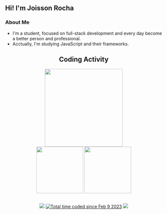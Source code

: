 ## Hi! I'm **Joisson Rocha**
  
### About Me

* I'm a student, focused on full-stack development and every day become a better person and professional.
* Acctually, I'm studying JavaScript and their frameworks. 

<div align="center">
  
  ## Coding Activity
  
  <img height="250em" src="https://github-readme-stats.vercel.app/api/wakatime?username=strattegia&custom_title=Coding%20Status&layout=compact&range=all_time&bg_color=30,673AB7,AB83F0&title_color=fff&text_color=fff"/><br/>
  <img height="150em" src="https://github-readme-stats.vercel.app/api?username=strattegia0704&bg_color=30,673AB7,AB83F0&title_color=fff&text_color=fff&show_icons=true&icon_color=fff"/>
  <img height="150em" src="https://github-readme-stats.vercel.app/api/top-langs/?username=strattegia0704&layout=compact&langs_count=7&bg_color=30,673AB7,AB83F0&title_color=fff&text_color=fff"/>
</div>

  
##
  
<div align="center"> 
  <a href = "mailto:strattegiadev@gmail.com" target="_blank"><img src="https://img.shields.io/badge/-Gmail-C72F23?style=for-the-badge&logo=gmail&logoColor=white"></a>
  <a href="https://wakatime.com/@c4c7ff6e-25d2-40a1-8895-66c2ab417524" target="_blank"><img src="https://wakatime.com/badge/user/c4c7ff6e-25d2-40a1-8895-66c2ab417524.svg?style=for-the-badge" alt="Total time coded since Feb 9 2023" /></a>
  <a href = "https://www.linkedin.com/in/joissonrocha/" target="_blank"><img src="https://img.shields.io/badge/Linkedin-00669C?style=for-the-badge&logo=linkedin&logoColor=white"></a>
</div>
